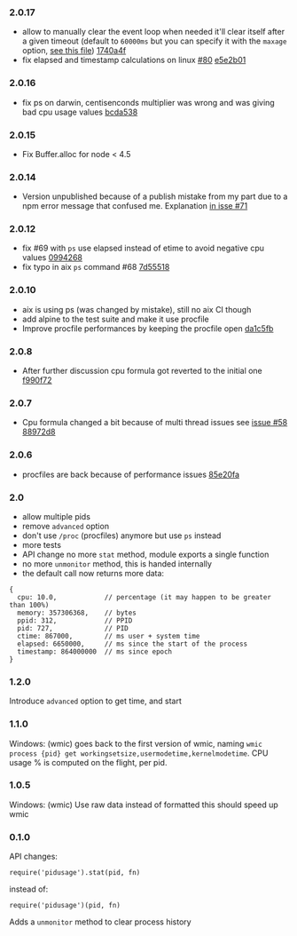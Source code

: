 ### 2.0.17

- allow to manually clear the event loop when needed it'll clear itself after a given timeout (default to `60000ms` but you can specify it with the `maxage` option, [see this file](https://github.com/soyuka/pidusage/blob/master/test/fixtures/eventloop.js#L3)) [1740a4f](https://github.com/soyuka/pidusage/commit/2779e520d3414a8318c86279cf14bebae3264604)
- fix elapsed and timestamp calculations on linux [#80](https://github.com/soyuka/pidusage/issues/80) [e5e2b01](https://github.com/soyuka/pidusage/commit/081984a04bc97ad8abd82315f936861cce1df0d6)

### 2.0.16

- fix ps on darwin, centisenconds multiplier was wrong and was giving bad cpu usage values [bcda538](https://github.com/soyuka/pidusage/commit/bcda538b76498c6d4bcaa36520238990554929c5)

### 2.0.15

- Fix Buffer.alloc for node < 4.5

### 2.0.14

- Version unpublished because of a publish mistake from my part due to a npm error message that confused me. Explanation [in isse #71](https://github.com/soyuka/pidusage/issues/72#issuecomment-407572581)

### 2.0.12

- fix #69 with `ps` use elapsed instead of etime to avoid negative cpu values [0994268](https://github.com/soyuka/pidusage/commit/0994268c297e23efa3d9052f24cbacf2cbe31629)
- fix typo in aix `ps` command #68 [7d55518](https://github.com/soyuka/pidusage/commit/7d55518b7d5d5aae964e64ddd7b13ecec75463a1)

### 2.0.10

- aix is using ps (was changed by mistake), still no aix CI though
- add alpine to the test suite and make it use procfile
- Improve procfile performances by keeping the procfile open [da1c5fb](https://github.com/soyuka/pidusage/commit/da1c5fb2480bdf8f871476d79161dac7733b89f3)

### 2.0.8

- After further discussion cpu formula got reverted to the initial one [f990f72](https://github.com/soyuka/pidusage/commit/f990f72fd185e4ba0a87048e6e6c59f814a016cc)


### 2.0.7

- Cpu formula changed a bit because of multi thread issues see [issue #58](https://github.com/soyuka/pidusage/issues/58) [88972d8](https://github.com/soyuka/pidusage/commit/88972d8cd38d4137b70261a830af22283b69c57c)

### 2.0.6

- procfiles are back because of performance issues [85e20fa](https://github.com/soyuka/pidusage/commit/85e20fa30aa9ff01d87d3ba9be7fec7f805fc5fb)

### 2.0

- allow multiple pids
- remove `advanced` option
- don't use `/proc` (procfiles) anymore but use `ps` instead
- more tests
- API change no more `stat` method, module exports a single function
- no more `unmonitor` method, this is handed internally
- the default call now returns more data:

```
{
  cpu: 10.0,            // percentage (it may happen to be greater than 100%)
  memory: 357306368,    // bytes
  ppid: 312,            // PPID
  pid: 727,             // PID
  ctime: 867000,        // ms user + system time
  elapsed: 6650000,     // ms since the start of the process
  timestamp: 864000000  // ms since epoch
}
```

### 1.2.0

Introduce `advanced` option to get time, and start

### 1.1.0

Windows: (wmic) goes back to the first version of wmic, naming `wmic process {pid} get workingsetsize,usermodetime,kernelmodetime`. CPU usage % is computed on the flight, per pid.

### 1.0.5

Windows: (wmic) Use raw data instead of formatted this should speed up wmic

### 0.1.0
API changes:
```
require('pidusage').stat(pid, fn)
```
instead of:
```
require('pidusage')(pid, fn)
```
Adds a `unmonitor` method to clear process history
